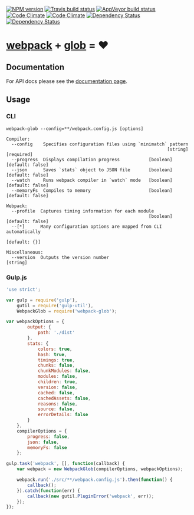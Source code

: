 [![NPM version](http://img.shields.io/npm/v/webpack-glob.svg?style=flat)](https://www.npmjs.org/package/webpack-glob) [![Travis build status](http://img.shields.io/travis/mdreizin/webpack-glob/master.svg?style=flat)](https://travis-ci.org/mdreizin/webpack-glob) [![AppVeyor build status](https://ci.appveyor.com/api/projects/status/github/mdreizin/webpack-glob?svg=true&branch=master)](https://ci.appveyor.com/project/mdreizin/webpack-glob) [![Code Climate](https://codeclimate.com/github/mdreizin/webpack-glob/badges/gpa.svg)](https://codeclimate.com/github/mdreizin/webpack-glob) [![Code Climate](https://codeclimate.com/github/mdreizin/webpack-glob/badges/coverage.svg)](https://codeclimate.com/github/mdreizin/webpack-glob) [![Dependency Status](https://david-dm.org/mdreizin/webpack-glob.svg?style=flat)](https://david-dm.org/mdreizin/webpack-glob) [![Dependency Status](https://david-dm.org/mdreizin/webpack-glob/dev-status.svg?style=flat)](https://david-dm.org/mdreizin/webpack-glob#info=devDependencies)

[webpack](https://github.com/webpack/webpack) + [glob](https://github.com/isaacs/node-glob) = :heart:
=====================================================================================================

<h2 id="documentation">Documentation</h2>

For API docs please see the [documentation page](https://github.com/mdreizin/webpack-glob/blob/master/docs/API.md).

<h2 id="usage">Usage</h2>

<h3 id="usage-cli">CLI</h3>

```
webpack-glob --config=**/webpack.config.js [options]

Compiler:
  --config    Specifies configuration files using `minimatch` pattern
                                                             [string] [required]
  --progress  Displays compilation progress           [boolean] [default: false]
  --json      Saves `stats` object to JSON file       [boolean] [default: false]
  --watch     Runs webpack compiler in `watch` mode   [boolean] [default: false]
  --memoryFs  Compiles to memory                      [boolean] [default: false]

Webpack:
  --profile  Captures timing information for each module
                                                      [boolean] [default: false]
  --[*]      Many configuration options are mapped from CLI automatically
                                                                   [default: {}]

Miscellaneous:
  --version  Outputs the version number                                 [string]

```

<h3 id="usage-gulp-js">Gulp.js</h3>

```javascript
'use strict';

var gulp = require('gulp'),
    gutil = require('gulp-util'),
    WebpackGlob = require('webpack-glob');

var webpackOptions = {
        output: {
            path: './dist'
        },
        stats: {
            colors: true,
            hash: true,
            timings: true,
            chunks: false,
            chunkModules: false,
            modules: false,
            children: true,
            version: false,
            cached: false,
            cachedAssets: false,
            reasons: false,
            source: false,
            errorDetails: false
        }
    },
    compilerOptions = {
        progress: false,
        json: false,
        memoryFs: false
    };

gulp.task('webpack', [], function(callback) {
    var webpack = new WebpackGlob(compilerOptions, webpackOptions);

    webpack.run('./src/**/webpack.config.js').then(function() {
        callback();
    }).catch(function(err) {
        callback(new gutil.PluginError('webpack', err));
    });
});

```
